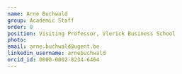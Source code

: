 ```yaml
---
name: Arne Buchwald
group: Academic Staff
order: 8
position: Visiting Professor, Vlerick Business School
photo: 
email: arne.buchwald@ugent.be
linkedin_username: arnebuchwald
orcid_id: 0000-0002-8234-6464
---
```

